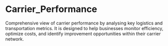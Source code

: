 # Carrier_Performance
Comprehensive view of carrier performance by analysing key logistics and transportation metrics. It is designed to help businesses monitor efficiency, optimize costs, and identify improvement opportunities within their carrier network.
